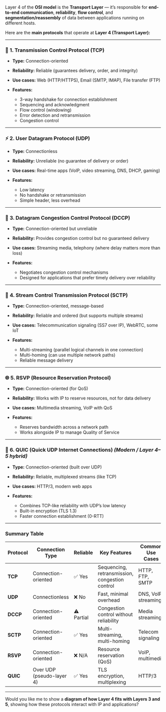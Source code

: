 Layer 4 of the **OSI model** is the **Transport Layer** — it’s responsible for **end-to-end communication**, **reliability**, **flow control**, and **segmentation/reassembly** of data between applications running on different hosts.

Here are the **main protocols** that operate at **Layer 4 (Transport Layer):**

---

### 🧩 **1. Transmission Control Protocol (TCP)**

* **Type:** Connection-oriented
* **Reliability:** Reliable (guarantees delivery, order, and integrity)
* **Use cases:** Web (HTTP/HTTPS), Email (SMTP, IMAP), File transfer (FTP)
* **Features:**

  * 3-way handshake for connection establishment
  * Sequencing and acknowledgment
  * Flow control (windowing)
  * Error detection and retransmission
  * Congestion control

---

### ⚡ **2. User Datagram Protocol (UDP)**

* **Type:** Connectionless
* **Reliability:** Unreliable (no guarantee of delivery or order)
* **Use cases:** Real-time apps (VoIP, video streaming, DNS, DHCP, gaming)
* **Features:**

  * Low latency
  * No handshake or retransmission
  * Simple header, less overhead

---

### 🔐 **3. Datagram Congestion Control Protocol (DCCP)**

* **Type:** Connection-oriented but unreliable
* **Reliability:** Provides congestion control but no guaranteed delivery
* **Use cases:** Streaming media, telephony (where delay matters more than loss)
* **Features:**

  * Negotiates congestion control mechanisms
  * Designed for applications that prefer timely delivery over reliability

---

### 🔁 **4. Stream Control Transmission Protocol (SCTP)**

* **Type:** Connection-oriented, message-based
* **Reliability:** Reliable and ordered (but supports multiple streams)
* **Use cases:** Telecommunication signaling (SS7 over IP), WebRTC, some IoT
* **Features:**

  * Multi-streaming (parallel logical channels in one connection)
  * Multi-homing (can use multiple network paths)
  * Reliable message delivery

---

### 🌐 **5. RSVP (Resource Reservation Protocol)**

* **Type:** Connection-oriented (for QoS)
* **Reliability:** Works with IP to reserve resources, not for data delivery
* **Use cases:** Multimedia streaming, VoIP with QoS
* **Features:**

  * Reserves bandwidth across a network path
  * Works alongside IP to manage Quality of Service

---

### 🧠 **6. QUIC (Quick UDP Internet Connections)** *(Modern / Layer 4–5 hybrid)*

* **Type:** Connection-oriented (built over UDP)
* **Reliability:** Reliable, multiplexed streams (like TCP)
* **Use cases:** HTTP/3, modern web apps
* **Features:**

  * Combines TCP-like reliability with UDP’s low latency
  * Built-in encryption (TLS 1.3)
  * Faster connection establishment (0-RTT)

---

### Summary Table

| Protocol | Connection Type           | Reliable   | Key Features                                   | Common Use Cases     |
| -------- | ------------------------- | ---------- | ---------------------------------------------- | -------------------- |
| **TCP**  | Connection-oriented       | ✅ Yes      | Sequencing, retransmission, congestion control | HTTP, FTP, SMTP      |
| **UDP**  | Connectionless            | ❌ No       | Fast, minimal overhead                         | DNS, VoIP, streaming |
| **DCCP** | Connection-oriented       | ⚠️ Partial | Congestion control without reliability         | Media streaming      |
| **SCTP** | Connection-oriented       | ✅ Yes      | Multi-streaming, multi-homing                  | Telecom signaling    |
| **RSVP** | Connection-oriented       | ❌ N/A      | Resource reservation (QoS)                     | VoIP, multimedia     |
| **QUIC** | Over UDP (pseudo-layer 4) | ✅ Yes      | TLS encryption, multiplexing                   | HTTP/3               |

---

Would you like me to show a **diagram of how Layer 4 fits with Layers 3 and 5**, showing how these protocols interact with IP and applications?
